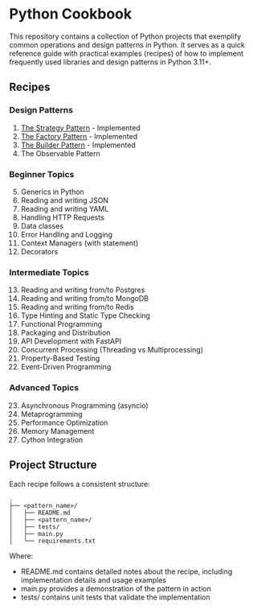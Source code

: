 # Python Cookbook

This repository contains a collection of Python projects that exemplify common operations and design patterns in Python. It serves as a quick reference guide with practical examples (recipes) of how to implement frequently used libraries and design patterns in Python 3.11+.

## Recipes

### Design Patterns
1. [The Strategy Pattern](./strategy_pattern/README.md) - Implemented
2. [The Factory Pattern](./factory_pattern/README.md) - Implemented
3. [The Builder Pattern](./builder_pattern/README.md) - Implemented
4. The Observable Pattern

### Beginner Topics
5. Generics in Python
6. Reading and writing JSON
7. Reading and writing YAML
8. Handling HTTP Requests
9. Data classes
10. Error Handling and Logging
11. Context Managers (with statement)
12. Decorators

### Intermediate Topics
13. Reading and writing from/to Postgres
14. Reading and writing from/to MongoDB
15. Reading and writing from/to Redis
16. Type Hinting and Static Type Checking
17. Functional Programming
18. Packaging and Distribution
19. API Development with FastAPI
20. Concurrent Processing (Threading vs Multiprocessing)
21. Property-Based Testing
22. Event-Driven Programming

### Advanced Topics
23. Asynchronous Programming (asyncio)
24. Metaprogramming
25. Performance Optimization
26. Memory Management
27. Cython Integration

## Project Structure

Each recipe follows a consistent structure:

```
.
├── <pattern_name>/
│   ├── README.md
│   ├── <pattern_name>/
│   ├── tests/
│   ├── main.py
│   └── requirements.txt
```

Where:
- README.md contains detailed notes about the recipe, including implementation details and usage examples
- main.py provides a demonstration of the pattern in action
- tests/ contains unit tests that validate the implementation
